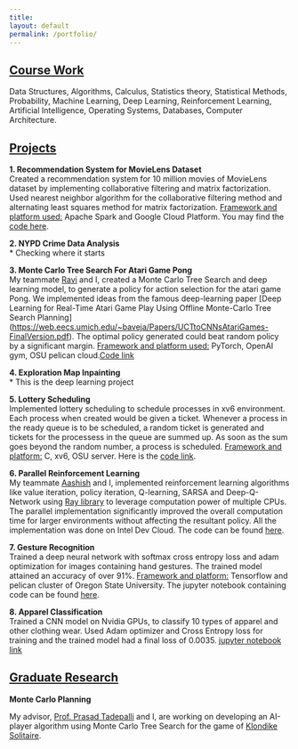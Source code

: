 ```yaml
---
title:
layout: default
permalink: /portfolio/
---
```


## <u>Course Work</u>


Data Structures, Algorithms, Calculus, Statistics theory, Statistical Methods, Probability,  Machine Learning, Deep Learning, Reinforcement Learning, Artificial Intelligence, Operating Systems,
Databases, Computer Architecture.

## <u>Projects</u>

**1.    Recommendation System for MovieLens Dataset**<br/>
	Created a recommendation system for 10 million movies of MovieLens dataset by implementing collaborative filtering and matrix factorization. Used nearest neighbor algorithm for the collaborative	  filtering method and alternating least squares method for matrix factorization.
	<u>Framework and platform used:</u> Apache Spark and Google Cloud Platform. You may find the [code here](https://github.com/bhparijat/Recommendation-system).
	
**2.    NYPD Crime Data Analysis**<br/>
	* Checking where it starts <br/>
	
**3.    Monte Carlo Tree Search For Atari Game Pong**<br/>
	My teammate [Ravi](https://www.linkedin.com/in/sudharkj/) and I, created a Monte Carlo Tree Search and deep learning model, to generate a policy for action selection for the atari game Pong.
	We implemented ideas from the famous deep-learning paper [Deep Learning for Real-Time Atari Game Play Using Offline Monte-Carlo Tree Search Planning]
	(https://web.eecs.umich.edu/~baveja/Papers/UCTtoCNNsAtariGames-FinalVersion.pdf). The optimal policy generated could beat random policy by a significant margin.
	<u>Framework and platform used:</u> PyTorch, OpenAI gym, OSU pelican cloud.[Code link](https://github.com/bhparijat/Monte-Carlo-Tree-Search-For-Pong)
	<br/>
	
**4.    Exploration Map Inpainting**<br/>
	* This is the deep learning project<br/>
	
**5.    Lottery Scheduling**<br/>
	Implemented lottery scheduling to schedule processes in xv6 environment. Each process when created would be given a ticket. Whenever a process in the ready queue is to be scheduled, a random
	ticket is generated and tickets for the processess in the queue are summed up. As soon as the sum goes beyond the random number, a process is scheduled. <u>Framework and platform:</u> C, xv6,
	OSU server. Here is the [code link](https://github.com/bhparijat/Operating-Systems/tree/master/hw4).<br/> 
	
**6.    Parallel Reinforcement Learning** <br/>
	My teammate [Aashish](http://www.adhikariaashish.com.np/) and I,  implemented reinforcement learning algorithms like value iteration, policy iteration, Q-learning, SARSA and Deep-Q-Network
	using [Ray library](https://github.com/ray-project/ray) to leverage computation power of multiple CPUs. The parallel implementation significantly improved the overall computation time for
	larger environments without affecting the resultant policy. All the implementation was done on Intel Dev Cloud. The code can be found
	[here](https://github.com/bhparijat/Parallel-Reinforcement-Learning).<br/>
	
**7. 	Gesture Recognition** <br/>
	Trained a deep neural network with softmax cross entropy loss and adam optimization for images containing hand gestures. The trained model attained an accuracy of over 91%.
	<u>Framework and platform:</u> Tensorflow and pelican cluster of Oregon State University. The jupyter notebook containing code can be found
	[here](https://github.com/bhparijat/gesture_recognition/blob/master/sign_recognition_using__DNN.ipynb). <br/>
	
**8. 	Apparel Classification**<br/>
	Trained a CNN model on Nvidia GPUs, to classify 10 types of apparel and other clothing wear. Used Adam optimizer and Cross Entropy loss for training and the trained model had a final loss of
	0.0035. [jupyter notebook link](https://github.com/bhparijat/Image-classification-Fashion-MNIST/blob/master/Fashion-MNIST.ipynb)<br/>

## <u>Graduate Research</u>

**Monte Carlo Planning** <br/>

My advisor, [Prof. Prasad Tadepalli](http://web.engr.oregonstate.edu/~tadepall/) and I, are working on developing an AI-player algorithm using Monte Carlo Tree Search for the game of [Klondike Solitaire](https://www.solitaire-klondike.com/).